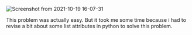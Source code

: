 
![Screenshot from 2021-10-19 16-07-31](https://user-images.githubusercontent.com/92243019/137893662-d135ba90-2d35-4c3c-9bbb-4b91a19180bf.png)
<p>This problem was actually easy. But it took me some time because i had to revise a bit about some list attributes in python to solve this problem.</p>
